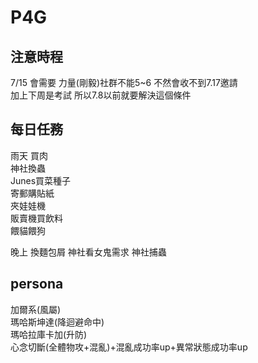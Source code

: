 # P4G

## 注意時程
7/15 會需要 力量(剛毅)社群不能5~6 不然會收不到7.17邀請  
加上下周是考試 所以7.8以前就要解決這個條件  

## 每日任務

雨天 買肉  
神社換蟲  
Junes買菜種子  
寄郵購貼紙  
夾娃娃機  
販賣機買飲料  
餵貓餵狗  

晚上 
換麵包屑 
神社看女鬼需求
神社捕蟲

## persona

加爾系(風屬)  
瑪哈斯坤達(降迴避命中)  
瑪哈拉庫卡加(升防)  
心念切斷(全體物攻+混亂)+混亂成功率up+異常狀態成功率up  
